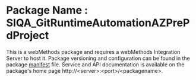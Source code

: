 # Package Name : SIQA_GitRuntimeAutomationAZPrePdProject
This is a webMethods package and requires a webMethods Integration Server to host it. Package versioning and configuration can be found in the package [manifest](./SIQA_GitRuntimeAutomationAZPrePdProject/manifest.v3) file. Service and API documentation is available on the package's home page http://&lt;server&gt;:&lt;port&gt;/&lt;packagename>.